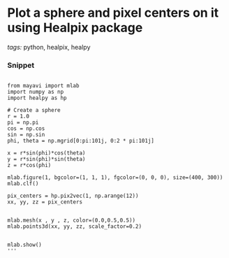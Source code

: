 # Plot a sphere and pixel centers on it using Healpix package

*tags:* python, healpix, healpy

### Snippet 
```

from mayavi import mlab
import numpy as np
import healpy as hp

# Create a sphere
r = 1.0
pi = np.pi
cos = np.cos
sin = np.sin
phi, theta = np.mgrid[0:pi:101j, 0:2 * pi:101j]

x = r*sin(phi)*cos(theta)
y = r*sin(phi)*sin(theta)
z = r*cos(phi)

mlab.figure(1, bgcolor=(1, 1, 1), fgcolor=(0, 0, 0), size=(400, 300))
mlab.clf()

pix_centers = hp.pix2vec(1, np.arange(12))
xx, yy, zz = pix_centers


mlab.mesh(x , y , z, color=(0.0,0.5,0.5))
mlab.points3d(xx, yy, zz, scale_factor=0.2)


mlab.show()
'''
